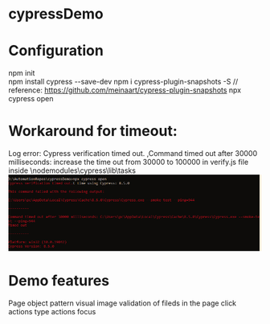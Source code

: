 # cypressDemo
# Configuration
npm init  
npm install cypress --save-dev
npm i cypress-plugin-snapshots -S  // reference: https://github.com/meinaart/cypress-plugin-snapshots
npx cypress open  


# Workaround for timeout:  
Log error: Cypress verification timed out. ,Command timed out after 30000 milliseconds: increase the time out from 30000 to 100000 in verify.js file inside \nodemodules\cypress\lib\tasks
![alt text](https://github.com/oletishiva/cypressDemo/blob/main/image.png)



# Demo features
Page object pattern
visual image validation of fileds in the page
click actions
type actions
focus

